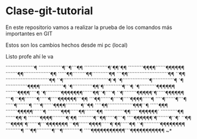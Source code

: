 # Clase-git-tutorial
En este repositorio vamos a realizar la prueba de los comandos más importantes en GIT

Estos son los cambios hechos desde mi pc (local)

Listo profe ahí le va

´´´´´´´´´´´´´´´´´¶
´´´´´´´´´´´´´´¶´´¶´´´¶¶
´´´´´´´´´´´´´´¶´¶¶´¶¶
´´´´´´´´´¶¶¶¶´´´´´´¶¶¶¶¶¶
´´´´´´´¶¶´´´´´´´´´´´´´´´´¶¶
´´´´´¶¶´´´´´´´´¶¶´´´´´´´´´´¶¶
´´´¶¶´´´´´´´´´´´´´´´´´´´´´´´´¶¶
´´¶¶´´´´´´´´´´´´´´´´´´´´´´´´´´¶¶
´´¶´´´´´´´´´´´´´´´´´´´´´´´´´´´¶´¶
´¶´´´´´´´´´´´´´´´´¶´´´´´´´´´´´´´¶
´¶´´´´´´´´´´´´´¶¶¶¶´´´´´´´´´´´´´´¶
´¶´´´´´´´´´´´´¶¶´¶´´´´´´´´´´´¶´´´¶
´¶´´´´´´´´´´¶¶¶¶¶¶´´´´´´´¶¶¶¶´´´´¶
´¶´´´´´´´´´¶¶¶¶¶¶¶´´´´´´¶¶´´¶´´´´¶
´´¶´´´´´´´´¶¶¶¶¶´¶´´´´´¶¶¶¶¶¶´´´¶
´´¶¶´´´´´´´¶´´´´´¶´´´´¶¶¶¶¶¶´´´¶¶
´´´¶¶´´´´´´¶´´´´¶´´´´¶¶¶¶´´´´´¶
´´´´¶´´´´´´¶´´´¶´´´´´¶´´´´´´´¶
´´´´¶´´´´´´¶¶¶¶´´´´´´´´´¶´´¶¶
´´´´¶¶´´´´´´´´´´´´´´´¶¶¶´´¶
´´´´´¶¶¶´´´´´´´¶¶¶¶¶´´´´´´¶
´´´´´´´´¶¶¶´´´´´¶¶´´´´´´´¶¶
´´´´´´´´´´´´¶¶´´´´´¶¶¶¶¶¶´
´´´´´´´´´´¶¶´´´´´´¶¶´¶
´´´´´´´¶¶¶¶´´´´´´´´¶´¶¶
´´´´´´´´´¶´´¶¶´´´´´¶´´´¶
´´´´¶¶¶¶¶¶´¶´´´´´´´¶´´¶´
´´¶¶´´´¶¶¶¶´¶´´´´´´¶´´´¶¶¶¶¶¶¶
´´¶¶´´´´´´¶¶¶¶´´´´´¶´¶¶´´´´´¶¶
´´¶´´´´´´´´´´¶¶¶¶¶¶¶¶´´´´´´´´´¶
´´´¶¶´´´´´´´´´¶´´´¶´´´´´´´´´´¶
´´´´¶¶¶¶¶¶¶¶¶¶¶´´´¶¶¶¶¶¶¶¶¶¶¶ ~*

